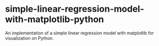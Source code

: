 # simple-linear-regression-model-with-matplotlib-python
An implementation of a simple linear regression model with matplotlib for visualization on Python.
